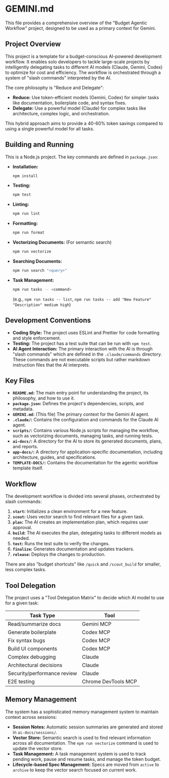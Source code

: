 # GEMINI.md

This file provides a comprehensive overview of the "Budget Agentic Workflow" project, designed to be used as a primary context for Gemini.

## Project Overview

This project is a template for a budget-conscious AI-powered development workflow. It enables solo developers to tackle large-scale projects by intelligently delegating tasks to different AI models (Claude, Gemini, Codex) to optimize for cost and efficiency. The workflow is orchestrated through a system of "slash commands" interpreted by the AI.

The core philosophy is "Reduce and Delegate":
*   **Reduce:** Use token-efficient models (Gemini, Codex) for simpler tasks like documentation, boilerplate code, and syntax fixes.
*   **Delegate:** Use a powerful model (Claude) for complex tasks like architecture, complex logic, and orchestration.

This hybrid approach aims to provide a 40-60% token savings compared to using a single powerful model for all tasks.

## Building and Running

This is a Node.js project. The key commands are defined in `package.json`:

*   **Installation:**
    ```bash
    npm install
    ```
*   **Testing:**
    ```bash
    npm test
    ```
*   **Linting:**
    ```bash
    npm run lint
    ```
*   **Formatting:**
    ```bash
    npm run format
    ```
*   **Vectorizing Documents:** (For semantic search)
    ```bash
    npm run vectorize
    ```
*   **Searching Documents:**
    ```bash
    npm run search "<query>"
    ```
*   **Task Management:**
    ```bash
    npm run tasks -- <command>
    ```
    (e.g., `npm run tasks -- list`, `npm run tasks -- add "New Feature" "Description" medium high`)

## Development Conventions

*   **Coding Style:** The project uses ESLint and Prettier for code formatting and style enforcement.
*   **Testing:** The project has a test suite that can be run with `npm test`.
*   **AI Agent Interaction:** The primary interaction with the AI is through "slash commands" which are defined in the `.claude/commands` directory. These commands are not executable scripts but rather markdown instruction files that the AI interprets.

## Key Files

*   **`README.md`:** The main entry point for understanding the project, its philosophy, and how to use it.
*   **`package.json`:** Defines the project's dependencies, scripts, and metadata.
*   **`GEMINI.md`:** (This file) The primary context for the Gemini AI agent.
*   **`.claude/`:** Contains the configuration and commands for the Claude AI agent.
*   **`scripts/`:** Contains various Node.js scripts for managing the workflow, such as vectorizing documents, managing tasks, and running tests.
*   **`ai-docs/`:**  A directory for the AI to store its generated documents, plans, and reports.
*   **`app-docs/`:**  A directory for application-specific documentation, including architecture, guides, and specifications.
*   **`TEMPLATE-DOCS/`:** Contains the documentation for the agentic workflow template itself.

## Workflow

The development workflow is divided into several phases, orchestrated by slash commands:

1.  **`start`:** Initializes a clean environment for a new feature.
2.  **`scout`:** Uses vector search to find relevant files for a given task.
3.  **`plan`:** The AI creates an implementation plan, which requires user approval.
4.  **`build`:** The AI executes the plan, delegating tasks to different models as needed.
5.  **`test`:** Runs the test suite to verify the changes.
6.  **`finalize`:** Generates documentation and updates trackers.
7.  **`release`:** Deploys the changes to production.

There are also "budget shortcuts" like `/quick` and `/scout_build` for smaller, less complex tasks.

## Tool Delegation

The project uses a "Tool Delegation Matrix" to decide which AI model to use for a given task:

| Task Type                 | Tool        |
| ------------------------- | ----------- |
| Read/summarize docs       | Gemini MCP  |
| Generate boilerplate      | Codex MCP   |
| Fix syntax bugs           | Codex MCP   |
| Build UI components       | Codex MCP   |
| Complex debugging         | Claude      |
| Architectural decisions   | Claude      |
| Security/performance review | Claude      |
| E2E testing               | Chrome DevTools MCP |

## Memory Management

The system has a sophisticated memory management system to maintain context across sessions:

*   **Session Notes:** Automatic session summaries are generated and stored in `ai-docs/sessions/`.
*   **Vector Store:** Semantic search is used to find relevant information across all documentation. The `npm run vectorize` command is used to update the vector store.
*   **Task Management:** A task management system is used to track pending work, pause and resume tasks, and manage the token budget.
*   **Lifecycle-based Spec Management:** Specs are moved from `active` to `archive` to keep the vector search focused on current work.

